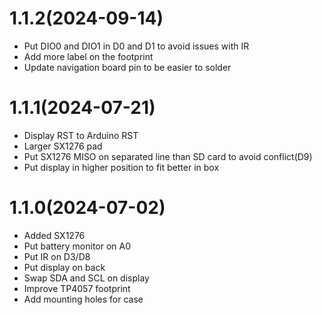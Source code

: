 # 1.1.2(2024-09-14)

- Put DIO0 and DIO1 in D0 and D1 to avoid issues with IR
- Add more label on the footprint
- Update navigation board pin to be easier to solder

# 1.1.1(2024-07-21)

- Display RST to Arduino RST
- Larger SX1276 pad
- Put SX1276 MISO on separated line than SD card to avoid conflict(D9)
- Put display in higher position to fit better in box
 
# 1.1.0(2024-07-02)

- Added SX1276
- Put battery monitor on A0
- Put IR on D3/D8
- Put display on back
- Swap SDA and SCL on display
- Improve TP4057 footprint
- Add mounting holes for case
